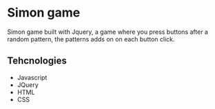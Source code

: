 # Simon game

Simon game built with Jquery, a game where you press buttons after a random pattern, the patterns adds on on each button click.

## Tehcnologies
* Javascript
* JQuery
* HTML
* CSS

